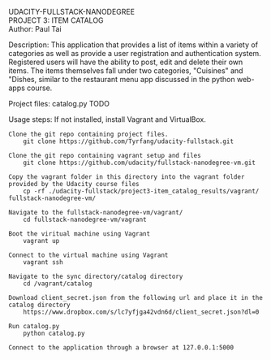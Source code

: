 UDACITY-FULLSTACK-NANODEGREE  
PROJECT 3: ITEM CATALOG  
Author: Paul Tai  

Description:
	This application that provides a list of items within a variety of categories
	as well as provide a user registration and authentication system. 
	Registered users will have the ability to post, edit and delete their own items.
    The items themselves fall under two categories, "Cuisines" and "Dishes,
    similar to the restaurant menu app discussed in the python web-apps course.

Project files:
	catalog.py
	TODO

Usage steps:
	If not installed, install Vagrant and VirtualBox.
	
	Clone the git repo containing project files.
		git clone https://github.com/Tyrfang/udacity-fullstack.git
	
	Clone the git repo containing vagrant setup and files
		git clone https://github.com/udacity/fullstack-nanodegree-vm.git
	
	Copy the vagrant folder in this directory into the vagrant folder provided by the Udacity course files
		cp -rf ./udacity-fullstack/project3-item_catalog_results/vagrant/ fullstack-nanodegree-vm/
	
	Navigate to the fullstack-nanodegree-vm/vagrant/
		cd fullstack-nanodegree-vm/vagrant
		
	Boot the viritual machine using Vagrant
		vagrant up
	
	Connect to the virtual machine using Vagrant
		vagrant ssh
	
	Navigate to the sync directory/catalog directory
		cd /vagrant/catalog
	
    Download client_secret.json from the following url and place it in the catalog directory
        https://www.dropbox.com/s/lc7yfjga42vdn6d/client_secret.json?dl=0

	Run catalog.py
        python catalog.py
    
    Connect to the application through a browser at 127.0.0.1:5000
